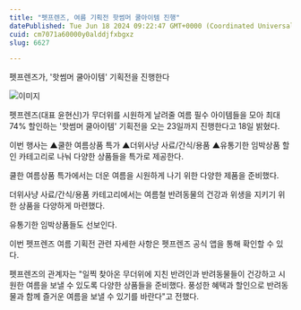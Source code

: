 ```yaml
---
title: "펫프렌즈, 여름 기획전 핫썸머 쿨아이템 진행"
datePublished: Tue Jun 18 2024 09:22:47 GMT+0000 (Coordinated Universal Time)
cuid: cm7071a60000y0alddjfxbgxz
slug: 6627

---
```



펫프렌즈가, '핫썸머 쿨아이템' 기획전을 진행한다

![이미지](https://cdn.hashnode.com/res/hashnode/image/upload/v1739260902043/35fe902b-3e53-40f3-9991-7bf4dd42ea8b.png)

펫프렌즈(대표 윤현신)가 무더위를 시원하게 날려줄 여름 필수 아이템들을 모아 최대 74% 할인하는 '핫썸머 쿨아이템' 기획전을 오는 23일까지 진행한다고 18일 밝혔다.

이번 행사는 ▲쿨한 여름상품 특가 ▲더위사냥 사료/간식/용품 ▲유통기한 임박상품 할인 카테고리로 나눠 다양한 상품들을 특가로 제공한다.

쿨한 여름상품 특가에서는 더운 여름을 시원하게 나기 위한 다양한 제품을 준비했다.

더위사냥 사료/간식/용품 카테고리에서는 여름철 반려동물의 건강과 위생을 지키기 위한 상품을 다양하게 마련했다.

유통기한 임박상품들도 선보인다.

이번 펫프렌즈 여름 기획전 관련 자세한 사항은 펫프렌즈 공식 앱을 통해 확인할 수 있다.

펫프렌즈의 관계자는 "일찍 찾아온 무더위에 지친 반려인과 반려동물들이 건강하고 시원한 여름을 보낼 수 있도록 다양한 상품들을 준비했다. 풍성한 혜택과 할인으로 반려동물과 함께 즐거운 여름을 보낼 수 있기를 바란다"고 전했다.